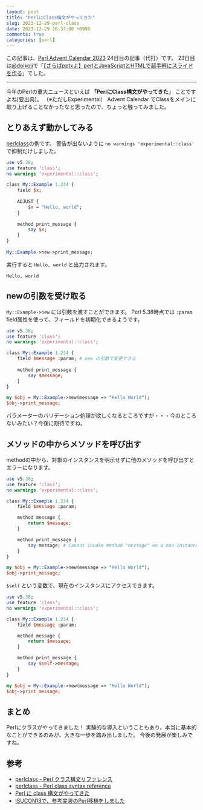 ```yaml
---
layout: post
title: "PerlにClass構文がやってきた"
slug: 2023-12-29-perl-class
date: 2023-12-29 16:37:00 +0900
comments: true
categories: [perl]
---
```


この記事は、[Perl Advent Calendar 2023](https://qiita.com/advent-calendar/2023/perl) 24日目の記事（代打）です。
23日目は[@doikoji](https://qiita.com/doikoji)で「[【さらばpptxよ】perlとJavaScriptとHTMLで超手軽にスライドを作る](https://qiita.com/doikoji/items/b0d850349a6640d0c396)」でした。

-----

今年のPerlの重大ニュースといえば **「PerlにClass構文がやってきた」** ことですよね\[要出典\]。
（※ただしExperimental）
Advent Calendar でClassをメインに取り上げることなかったなと思ったので、ちょっと触ってみました。


## とりあえず動かしてみる

[perlclass](https://metacpan.org/dist/perl/view/pod/perlclass.pod)の例です。
警告が出ないように `no warnings 'experimental::class'` で抑制だけしました。

```perl
use v5.38;
use feature 'class';
no warnings 'experimental::class';

class My::Example 1.234 {
    field $x;
 
    ADJUST {
        $x = "Hello, world";
    }
 
    method print_message {
        say $x;
    }
}
 
My::Example->new->print_message;
```

実行すると `Hello, world` と出力されます。

```
Hello, world
```

## newの引数を受け取る

`My::Example->new` には引数を渡すことができます。
Perl 5.38時点では `:param` field属性を使って、フィールドを初期化できるようです。

```perl
use v5.38;
use feature 'class';
no warnings 'experimental::class';

class My::Example 1.234 {
    field $message :param; # new の引数で変更できる
 
    method print_message {
        say $message;
    }
}

my $obj = My::Example->new(message => "Hello World");
$obj->print_message;
```

パラメーターのバリデーション処理が欲しくなるところですが・・・今のところないみたい？今後に期待ですね。

## メソッドの中からメソッドを呼び出す

methodの中から、対象のインスタンスを明示せずに他のメソッドを呼び出すとエラーになります。

```perl
use v5.38;
use feature 'class';
no warnings 'experimental::class';

class My::Example 1.234 {
    field $message :param;

    method message {
        return $message;
    }

    method print_message {
        say message; # Cannot invoke method "message" on a non-instance at class.pl line 13.
    }
}

my $obj = My::Example->new(message => "Hello World");
$obj->print_message;
```

`$self` という変数で、現在のインスタンスにアクセスできます。

```perl
use v5.38;
use feature 'class';
no warnings 'experimental::class';

class My::Example 1.234 {
    field $message :param;

    method message {
        return $message;
    }

    method print_message {
        say $self->message;
    }
}

my $obj = My::Example->new(message => "Hello World");
$obj->print_message;
```

## まとめ

Perlにクラスがやってきました！
実験的な導入ということもあり、本当に基本的なことができるのみが、大きな一歩を踏み出しました。
今後の発展が楽しみですね。

## 参考

- [perlclass - Perl クラス構文リファレンス](https://perldoc.jp/docs/perl/5.38.0/perlclass.pod)
- [perlclass - Perl class syntax reference](https://metacpan.org/dist/perl/view/pod/perlclass.pod)
- [Perl に class 構文がやってきた](https://www.futomi.com/lecture/class.html#gsc.tab=0)
- [ISUCON13で、参考実装のPerl移植をしました](https://kfly8.hatenablog.com/entry/2023/12/03/235925)
